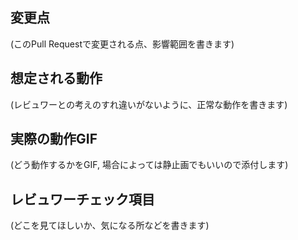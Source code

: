 ## 変更点
(このPull Requestで変更される点、影響範囲を書きます)

## 想定される動作
(レビュワーとの考えのすれ違いがないように、正常な動作を書きます)

## 実際の動作GIF
(どう動作するかをGIF, 場合によっては静止画でもいいので添付します)

## レビュワーチェック項目
(どこを見てほしいか、気になる所などを書きます)
